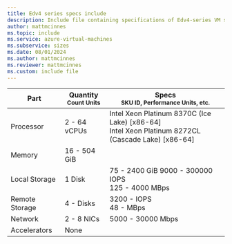 ```yaml
---
title: Edv4 series specs include
description: Include file containing specifications of Edv4-series VM sizes.
author: mattmcinnes
ms.topic: include
ms.service: azure-virtual-machines
ms.subservice: sizes
ms.date: 08/01/2024
ms.author: mattmcinnes
ms.reviewer: mattmcinnes
ms.custom: include file
---
```

| Part | Quantity <br><sup>Count Units | Specs <br><sup>SKU ID, Performance Units, etc.  |
|---|---|---|
| Processor      | 2 - 64 vCPUs     | Intel Xeon Platinum 8370C (Ice Lake) [x86-64] <br>Intel Xeon Platinum 8272CL (Cascade Lake) [x86-64] |
| Memory         | 16 - 504 GiB        |    |
| Local Storage  | 1 Disk         | 75 - 2400 GiB 9000 - 300000 IOPS <br>125 - 4000 MBps |
| Remote Storage | 4 -  Disks        | 3200 -  IOPS <br>48 -  MBps |
| Network        | 2 - 8 NICs        | 5000 - 30000 Mbps |
| Accelerators   | None            |     |
